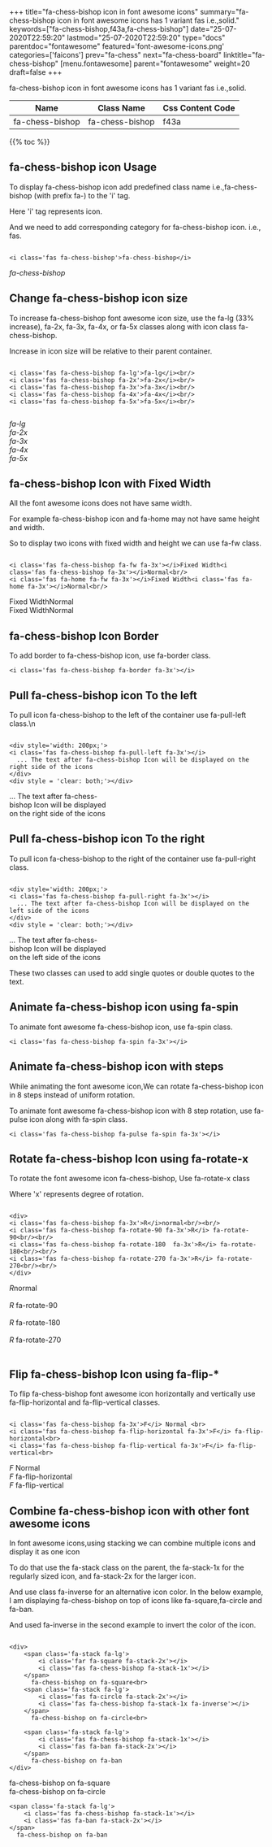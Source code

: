 +++
title="fa-chess-bishop icon in font awesome icons"
summary="fa-chess-bishop icon in font awesome icons has 1 variant fas i.e.,solid."
keywords=["fa-chess-bishop,f43a,fa-chess-bishop"]
date="25-07-2020T22:59:20"
lastmod="25-07-2020T22:59:20"
type="docs"
parentdoc="fontawesome"
featured='font-awesome-icons.png'
categories=['faicons']
prev="fa-chess"
next="fa-chess-board"
linktitle="fa-chess-bishop"
[menu.fontawesome]
parent="fontawesome"
weight=20
draft=false
+++


fa-chess-bishop icon in font awesome icons has 1 variant fas i.e.,solid.

<div class='table-responsive'><table class='table'><thead><tr><th>Name</th><th>Class Name</th><th>Css Content Code</th></tr></thead><tbody><tr><td>fa-chess-bishop</td><td>fa-chess-bishop</td><td>f43a</td></tr></tbody></table></div>


{{% toc %}}


## fa-chess-bishop icon Usage

To display fa-chess-bishop icon add predefined class name i.e.,fa-chess-bishop (with prefix fa-) to the 'i' tag.

Here 'i' tag represents icon.

And we need to add corresponding category for fa-chess-bishop icon. i.e., fas.


```

<i class='fas fa-chess-bishop'>fa-chess-bishop</i>
```

<i class='fas fa-chess-bishop'>fa-chess-bishop</i>




## Change fa-chess-bishop icon size
To increase fa-chess-bishop font awesome icon size, use the fa-lg (33% increase), fa-2x, fa-3x, fa-4x, or fa-5x classes along with icon class fa-chess-bishop.

Increase in icon size will be relative to their parent container. 

```

<i class='fas fa-chess-bishop fa-lg'>fa-lg</i><br/>
<i class='fas fa-chess-bishop fa-2x'>fa-2x</i><br/>
<i class='fas fa-chess-bishop fa-3x'>fa-3x</i><br/>
<i class='fas fa-chess-bishop fa-4x'>fa-4x</i><br/>
<i class='fas fa-chess-bishop fa-5x'>fa-5x</i><br/>
            
```

<i class='fas fa-chess-bishop fa-lg'>fa-lg</i><br/>
<i class='fas fa-chess-bishop fa-2x'>fa-2x</i><br/>
<i class='fas fa-chess-bishop fa-3x'>fa-3x</i><br/>
<i class='fas fa-chess-bishop fa-4x'>fa-4x</i><br/>
<i class='fas fa-chess-bishop fa-5x'>fa-5x</i><br/>
            



## fa-chess-bishop Icon with Fixed Width 

All the font awesome icons does not have same width.

For example fa-chess-bishop icon and fa-home may not have same height and width.

So to display two icons with fixed width and height we can use fa-fw class.


```

<i class='fas fa-chess-bishop fa-fw fa-3x'></i>Fixed Width<i class='fas fa-chess-bishop fa-3x'></i>Normal<br/>
<i class='fas fa-home fa-fw fa-3x'></i>Fixed Width<i class='fas fa-home fa-3x'></i>Normal<br/>
```

<i class='fas fa-chess-bishop fa-fw fa-3x'></i>Fixed Width<i class='fas fa-chess-bishop fa-3x'></i>Normal<br/>
<i class='fas fa-home fa-fw fa-3x'></i>Fixed Width<i class='fas fa-home fa-3x'></i>Normal<br/>



## fa-chess-bishop Icon Border 

To add border to fa-chess-bishop icon, use fa-border class.


```
<i class='fas fa-chess-bishop fa-border fa-3x'></i>

```
<i class='fas fa-chess-bishop fa-border fa-3x'></i>





## Pull fa-chess-bishop icon To the left

To pull icon fa-chess-bishop to the left of the container use fa-pull-left class.\n

```

<div style='width: 200px;'>
<i class='fas fa-chess-bishop fa-pull-left fa-3x'></i>
  ... The text after fa-chess-bishop Icon will be displayed on the right side of the icons
</div>
<div style = 'clear: both;'></div>
```

<div style='width: 200px;'>
<i class='fas fa-chess-bishop fa-pull-left fa-3x'></i>
  ... The text after fa-chess-bishop Icon will be displayed on the right side of the icons
</div>
<div style = 'clear: both;'></div>




## Pull fa-chess-bishop icon To the right
To pull icon fa-chess-bishop to the right of the container use fa-pull-right class.

```

<div style='width: 200px;'>
<i class='fas fa-chess-bishop fa-pull-right fa-3x'></i>
  ... The text after fa-chess-bishop Icon will be displayed on the left side of the icons
</div>
<div style = 'clear: both;'></div>
```

<div style='width: 200px;'>
<i class='fas fa-chess-bishop fa-pull-right fa-3x'></i>
  ... The text after fa-chess-bishop Icon will be displayed on the left side of the icons
</div>
<div style = 'clear: both;'></div>

These two classes can used to add single quotes or double quotes to the text.


## Animate fa-chess-bishop icon using fa-spin
To animate font awesome fa-chess-bishop icon, use fa-spin class.

```
<i class='fas fa-chess-bishop fa-spin fa-3x'></i>
```
<i class='fas fa-chess-bishop fa-spin fa-3x'></i>




## Animate fa-chess-bishop icon with steps
While animating the font awesome icon,We can rotate fa-chess-bishop icon in 8 steps instead of uniform rotation.

To animate font awesome fa-chess-bishop icon with 8 step rotation, use fa-pulse icon along with fa-spin class.


```
<i class='fas fa-chess-bishop fa-pulse fa-spin fa-3x'></i>

```
<i class='fas fa-chess-bishop fa-pulse fa-spin fa-3x'></i>





## Rotate fa-chess-bishop Icon using fa-rotate-x
To rotate the font awesome icon fa-chess-bishop, Use fa-rotate-x class

Where 'x' represents degree of rotation.


```

<div>
<i class='fas fa-chess-bishop fa-3x'>R</i>normal<br/><br/>
<i class='fas fa-chess-bishop fa-rotate-90 fa-3x'>R</i> fa-rotate-90<br/><br/> 
<i class='fas fa-chess-bishop fa-rotate-180  fa-3x'>R</i> fa-rotate-180<br/><br/> 
<i class='fas fa-chess-bishop fa-rotate-270 fa-3x'>R</i> fa-rotate-270<br/><br/>
</div>
```

<div>
<i class='fas fa-chess-bishop fa-3x'>R</i>normal<br/><br/>
<i class='fas fa-chess-bishop fa-rotate-90 fa-3x'>R</i> fa-rotate-90<br/><br/> 
<i class='fas fa-chess-bishop fa-rotate-180  fa-3x'>R</i> fa-rotate-180<br/><br/> 
<i class='fas fa-chess-bishop fa-rotate-270 fa-3x'>R</i> fa-rotate-270<br/><br/>
</div>




## Flip fa-chess-bishop Icon using fa-flip-*
To flip fa-chess-bishop font awesome icon horizontally and vertically use fa-flip-horizontal and fa-flip-vertical classes. 

```

<i class='fas fa-chess-bishop fa-3x'>F</i> Normal <br>
<i class='fas fa-chess-bishop fa-flip-horizontal fa-3x'>F</i> fa-flip-horizontal<br>
<i class='fas fa-chess-bishop fa-flip-vertical fa-3x'>F</i> fa-flip-vertical<br>
```

<i class='fas fa-chess-bishop fa-3x'>F</i> Normal <br>
<i class='fas fa-chess-bishop fa-flip-horizontal fa-3x'>F</i> fa-flip-horizontal<br>
<i class='fas fa-chess-bishop fa-flip-vertical fa-3x'>F</i> fa-flip-vertical<br>




## Combine fa-chess-bishop icon with other font awesome icons
In font awesome icons,using stacking we can combine multiple icons and display it as one icon 

To do that use the fa-stack class on the parent, the fa-stack-1x for the regularly sized icon, and fa-stack-2x for the larger icon.

And use class fa-inverse for an alternative icon color. 
In the below example, I am displaying fa-chess-bishop on top of icons like fa-square,fa-circle and fa-ban.

And used fa-inverse in the second example to invert the color of the icon.

```

<div>
    <span class='fa-stack fa-lg'>
        <i class='far fa-square fa-stack-2x'></i>
        <i class='fas fa-chess-bishop fa-stack-1x'></i>
    </span>
      fa-chess-bishop on fa-square<br>
    <span class='fa-stack fa-lg'>
        <i class='fas fa-circle fa-stack-2x'></i>
        <i class='fas fa-chess-bishop fa-stack-1x fa-inverse'></i>
    </span>
      fa-chess-bishop on fa-circle<br>

    <span class='fa-stack fa-lg'>
        <i class='fas fa-chess-bishop fa-stack-1x'></i>
        <i class='fas fa-ban fa-stack-2x'></i>
    </span>
      fa-chess-bishop on fa-ban
</div>
```

<div>
    <span class='fa-stack fa-lg'>
        <i class='far fa-square fa-stack-2x'></i>
        <i class='fas fa-chess-bishop fa-stack-1x'></i>
    </span>
      fa-chess-bishop on fa-square<br>
    <span class='fa-stack fa-lg'>
        <i class='fas fa-circle fa-stack-2x'></i>
        <i class='fas fa-chess-bishop fa-stack-1x fa-inverse'></i>
    </span>
      fa-chess-bishop on fa-circle<br>

    <span class='fa-stack fa-lg'>
        <i class='fas fa-chess-bishop fa-stack-1x'></i>
        <i class='fas fa-ban fa-stack-2x'></i>
    </span>
      fa-chess-bishop on fa-ban
</div>






